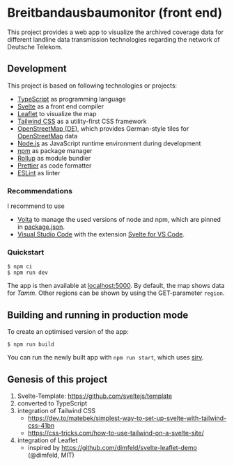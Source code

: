 # Breitbandausbaumonitor (front end)

This project provides a web app to visualize the archived coverage data for different landline data transmission technologies regarding the network of Deutsche Telekom.

## Development

This project is based on following technologies or projects:

-   [TypeScript](https://www.typescriptlang.org/) as programming language
-   [Svelte](https://svelte.dev/) as a front end compiler
-   [Leaflet](https://leafletjs.com/) to visualize the map
-   [Tailwind CSS](https://tailwindcss.com/) as a utility-first CSS framework
-   [OpenStreetMap (DE)](https://openstreetmap.de/), which provides German-style tiles for [OpenStreetMap](https://www.openstreetmap.org) data
-   [Node.js](https://nodejs.org/en/) as JavaScript runtime environment during development
-   [npm](https://www.npmjs.com/) as package manager
-   [Rollup](https://rollupjs.org/) as module bundler
-   [Prettier](https://prettier.io/) as code formatter
-   [ESLint](https://eslint.org/) as linter

### Recommendations

I recommend to use

-   [Volta](https://volta.sh/) to manage the used versions of node and npm, which are pinned in [package.json](package.json).
-   [Visual Studio Code](https://code.visualstudio.com/) with the extension [Svelte for VS Code](https://marketplace.visualstudio.com/items?itemName=svelte.svelte-vscode).

### Quickstart

```console
$ npm ci
$ npm run dev
```

The app is then available at [localhost:5000](http://localhost:5000).
By default, the map shows data for _Tamm_.
Other regions can be shown by using the GET-parameter `region`.

## Building and running in production mode

To create an optimised version of the app:

```console
$ npm run build
```

You can run the newly built app with `npm run start`, which uses [sirv](https://github.com/lukeed/sirv).

## Genesis of this project

1. Svelte-Template: https://github.com/sveltejs/template
1. converted to TypeScript
1. integration of Tailwind CSS
    - https://dev.to/matebek/simplest-way-to-set-up-svelte-with-tailwind-css-41bn
    - https://css-tricks.com/how-to-use-tailwind-on-a-svelte-site/
1. integration of Leaflet
    - inspired by https://github.com/dimfeld/svelte-leaflet-demo (@dimfeld, MIT)
